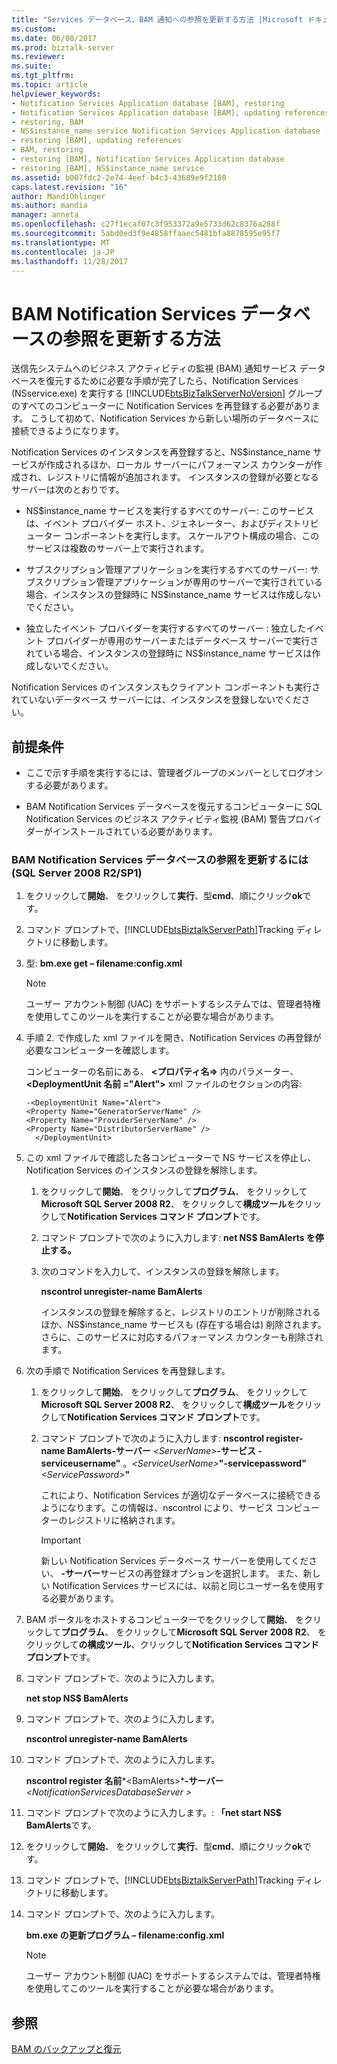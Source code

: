 ```yaml
---
title: "Services データベース、BAM 通知への参照を更新する方法 |Microsoft ドキュメント"
ms.custom: 
ms.date: 06/08/2017
ms.prod: biztalk-server
ms.reviewer: 
ms.suite: 
ms.tgt_pltfrm: 
ms.topic: article
helpviewer_keywords:
- Notification Services Application database [BAM], restoring
- Notification Services Application database [BAM], updating references
- restoring, BAM
- NS$instance_name service Notification Services Application database [BAM], NS$instance_name service
- restoring [BAM], updating references
- BAM, restoring
- restoring [BAM], Notification Services Application database
- restoring [BAM], NS$instance_name service
ms.assetid: b007fdc2-2e74-4eef-b4c3-43689e9f2180
caps.latest.revision: "16"
author: MandiOhlinger
ms.author: mandia
manager: anneta
ms.openlocfilehash: c27f1ecaf07c3f953372a9e5733d62c8376a288f
ms.sourcegitcommit: 5abd0ed3f9e4858ffaaec5481bfa8878595e95f7
ms.translationtype: MT
ms.contentlocale: ja-JP
ms.lasthandoff: 11/28/2017
---
```

# <a name="how-to-update-references-to-the-bam-notification-services-databases"></a>BAM Notification Services データベースの参照を更新する方法
送信先システムへのビジネス アクティビティの監視 (BAM) 通知サービス データベースを復元するために必要な手順が完了したら、Notification Services (NSservice.exe) を実行する [!INCLUDE[btsBizTalkServerNoVersion](../includes/btsbiztalkservernoversion-md.md)] グループのすべてのコンピューターに Notification Services を再登録する必要があります。 こうして初めて、Notification Services から新しい場所のデータベースに接続できるようになります。  
  
 Notification Services のインスタンスを再登録すると、NS$instance_name サービスが作成されるほか、ローカル サーバーにパフォーマンス カウンターが作成され、レジストリに情報が追加されます。 インスタンスの登録が必要となるサーバーは次のとおりです。  
  
-   NS$instance_name サービスを実行するすべてのサーバー: このサービスは、イベント プロバイダー ホスト、ジェネレーター、およびディストリビューター コンポーネントを実行します。 スケールアウト構成の場合、このサービスは複数のサーバー上で実行されます。  
  
-   サブスクリプション管理アプリケーションを実行するすべてのサーバー: サブスクリプション管理アプリケーションが専用のサーバーで実行されている場合、インスタンスの登録時に NS$instance_name サービスは作成しないでください。  
  
-   独立したイベント プロバイダーを実行するすべてのサーバー : 独立したイベント プロバイダーが専用のサーバーまたはデータベース サーバーで実行されている場合、インスタンスの登録時に NS$instance_name サービスは作成しないでください。  
  
 Notification Services のインスタンスもクライアント コンポーネントも実行されていないデータベース サーバーには、インスタンスを登録しないでください。  
  
## <a name="prerequisites"></a>前提条件  
  
-   ここで示す手順を実行するには、管理者グループのメンバーとしてログオンする必要があります。  
  
-   BAM Notification Services データベースを復元するコンピューターに SQL Notification Services のビジネス アクティビティ監視 (BAM) 警告プロバイダーがインストールされている必要があります。  
  
### <a name="to-update-references-to-the-bam-notification-services-databases-sql-server-2008-r2sp1"></a>BAM Notification Services データベースの参照を更新するには (SQL Server 2008 R2/SP1)  
  
1.  をクリックして**開始**、 をクリックして**実行**、型**cmd**、順にクリック**ok**です。  
  
2.  コマンド プロンプトで、[!INCLUDE[btsBiztalkServerPath](../includes/btsbiztalkserverpath-md.md)]Tracking ディレクトリに移動します。  
  
3.  型: **bm.exe get – filename:config.xml**  
  
    > [!NOTE]
    >  ユーザー アカウント制御 (UAC) をサポートするシステムでは、管理者特権を使用してこのツールを実行することが必要な場合があります。  
  
4.  手順 2. で作成した xml ファイルを開き、Notification Services の再登録が必要なコンピューターを確認します。  
  
     コンピューターの名前にある、 **\<プロパティ名\=\>** 内のパラメーター、  **\<DeploymentUnit 名前 ="Alert"\>** xml ファイルのセクションの内容:  
  
    ```  
    -<DeploymentUnit Name="Alert">  
    <Property Name="GeneratorServerName" />  
    <Property Name="ProviderServerName" />  
    <Property Name="DistributorServerName" />  
      </DeploymentUnit>  
    ```  
  
5.  この xml ファイルで確認した各コンピューターで NS サービスを停止し、Notification Services のインスタンスの登録を解除します。  
  
    1.  をクリックして**開始**、 をクリックして**プログラム**、 をクリックして**Microsoft SQL Server 2008 R2**、 をクリックして**構成ツール**をクリックして**Notification Services コマンド プロンプト**です。  
  
    2.  コマンド プロンプトで次のように入力します: **net NS$ BamAlerts を停止する。**  
  
    3.  次のコマンドを入力して、インスタンスの登録を解除します。  
  
         **nscontrol unregister-name BamAlerts**  
  
         インスタンスの登録を解除すると、レジストリのエントリが削除されるほか、NS$instance_name サービスも (存在する場合は) 削除されます。さらに、このサービスに対応するパフォーマンス カウンターも削除されます。  
  
6.  次の手順で Notification Services を再登録します。  
  
    1.  をクリックして**開始**、 をクリックして**プログラム**、 をクリックして**Microsoft SQL Server 2008 R2**、 をクリックして**構成ツール**をクリックして**Notification Services コマンド プロンプト**です。  
  
    2.  コマンド プロンプトで次のように入力します: **nscontrol register-name BamAlerts-サーバー**  *\<ServerName\>***-サービス - serviceusername"** 。*\<ServiceUserName\>***"-servicepassword"***\<ServicePassword\>***"**  
  
         これにより、Notification Services が適切なデータベースに接続できるようになります。この情報は、nscontrol により、サービス コンピューターのレジストリに格納されます。  
  
        > [!IMPORTANT]
        >  新しい Notification Services データベース サーバーを使用してください、 **-サーバー**サービスの再登録オプションを選択します。 また、新しい Notification Services サービスには、以前と同じユーザー名を使用する必要があります。  
  
7.  BAM ポータルをホストするコンピューターでをクリックして**開始**、 をクリックして**プログラム**、 をクリックして**Microsoft SQL Server 2008 R2**、 をクリックして**の構成ツール**、クリックして**Notification Services コマンド プロンプト**です。  
  
8.  コマンド プロンプトで、次のように入力します。  
  
     **net stop NS$ BamAlerts**  
  
9. コマンド プロンプトで、次のように入力します。  
  
     **nscontrol unregister-name BamAlerts**  
  
10. コマンド プロンプトで、次のように入力します。  
  
     **nscontrol register 名前***\<BamAlerts\>***-サーバー**  *\<NotificationServicesDatabaseServer    \>*  
  
11. コマンド プロンプトで次のように入力します。: **「net start NS$ BamAlerts**です。  
  
12. をクリックして**開始**、 をクリックして**実行**、型**cmd**、順にクリック**ok**です。  
  
13. コマンド プロンプトで、[!INCLUDE[btsBiztalkServerPath](../includes/btsbiztalkserverpath-md.md)]Tracking ディレクトリに移動します。  
  
14. コマンド プロンプトで、次のように入力します。  
  
     **bm.exe の更新プログラム – filename:config.xml**  
  
    > [!NOTE]
    >  ユーザー アカウント制御 (UAC) をサポートするシステムでは、管理者特権を使用してこのツールを実行することが必要な場合があります。  
  
## <a name="see-also"></a>参照  
 [BAM のバックアップと復元](../core/backing-up-and-restoring-bam.md)